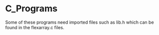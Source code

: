 # C_Programs

Some of these programs need imported files such as lib.h which can be found in the flexarray.c files.
